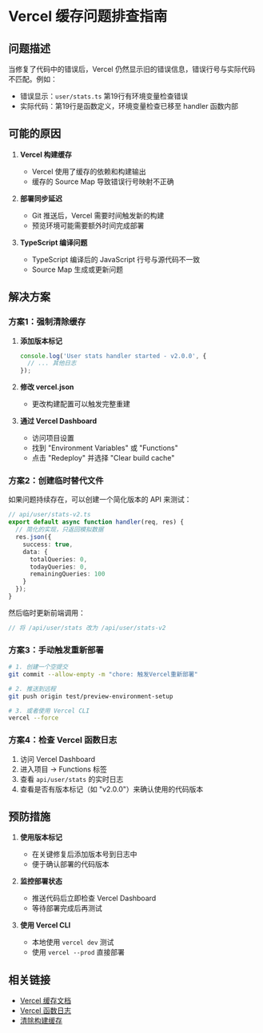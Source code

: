 # Vercel 缓存问题排查指南

## 问题描述

当修复了代码中的错误后，Vercel 仍然显示旧的错误信息，错误行号与实际代码不匹配。例如：
- 错误显示：`user/stats.ts` 第19行有环境变量检查错误
- 实际代码：第19行是函数定义，环境变量检查已移至 handler 函数内部

## 可能的原因

1. **Vercel 构建缓存**
   - Vercel 使用了缓存的依赖和构建输出
   - 缓存的 Source Map 导致错误行号映射不正确

2. **部署同步延迟**
   - Git 推送后，Vercel 需要时间触发新的构建
   - 预览环境可能需要额外时间完成部署

3. **TypeScript 编译问题**
   - TypeScript 编译后的 JavaScript 行号与源代码不一致
   - Source Map 生成或更新问题

## 解决方案

### 方案1：强制清除缓存

1. **添加版本标记**
   ```typescript
   console.log('User stats handler started - v2.0.0', { 
     // ... 其他日志
   });
   ```

2. **修改 vercel.json**
   - 更改构建配置可以触发完整重建

3. **通过 Vercel Dashboard**
   - 访问项目设置
   - 找到 "Environment Variables" 或 "Functions"
   - 点击 "Redeploy" 并选择 "Clear build cache"

### 方案2：创建临时替代文件

如果问题持续存在，可以创建一个简化版本的 API 来测试：

```typescript
// api/user/stats-v2.ts
export default async function handler(req, res) {
  // 简化的实现，只返回模拟数据
  res.json({
    success: true,
    data: {
      totalQueries: 0,
      todayQueries: 0,
      remainingQueries: 100
    }
  });
}
```

然后临时更新前端调用：
```typescript
// 将 /api/user/stats 改为 /api/user/stats-v2
```

### 方案3：手动触发重新部署

```bash
# 1. 创建一个空提交
git commit --allow-empty -m "chore: 触发Vercel重新部署"

# 2. 推送到远程
git push origin test/preview-environment-setup

# 3. 或者使用 Vercel CLI
vercel --force
```

### 方案4：检查 Vercel 函数日志

1. 访问 Vercel Dashboard
2. 进入项目 → Functions 标签
3. 查看 `api/user/stats` 的实时日志
4. 查看是否有版本标记（如 "v2.0.0"）来确认使用的代码版本

## 预防措施

1. **使用版本标记**
   - 在关键修复后添加版本号到日志中
   - 便于确认部署的代码版本

2. **监控部署状态**
   - 推送代码后立即检查 Vercel Dashboard
   - 等待部署完成后再测试

3. **使用 Vercel CLI**
   - 本地使用 `vercel dev` 测试
   - 使用 `vercel --prod` 直接部署

## 相关链接

- [Vercel 缓存文档](https://vercel.com/docs/concepts/deployments/build-cache)
- [Vercel 函数日志](https://vercel.com/docs/concepts/functions/logs)
- [清除构建缓存](https://vercel.com/docs/concepts/deployments/build-cache#clearing-the-build-cache)